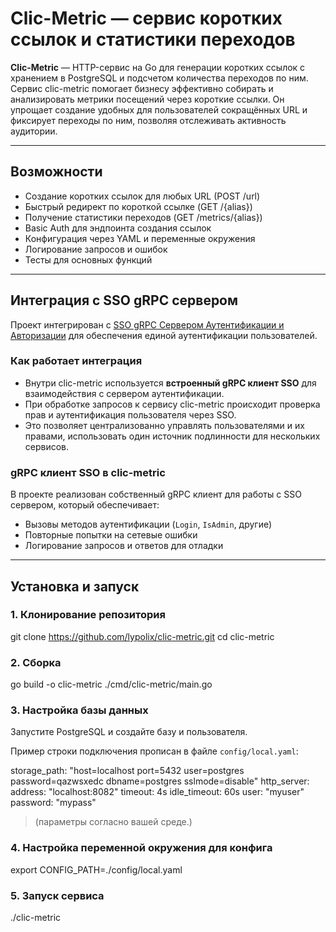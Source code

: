 # Clic-Metric — сервис коротких ссылок и статистики переходов

**Clic-Metric** — HTTP-сервис на Go для генерации коротких ссылок с хранением в PostgreSQL и подсчетом количества переходов по ним. Сервис clic-metric помогает бизнесу эффективно собирать и анализировать метрики посещений через короткие ссылки. Он упрощает создание удобных для пользователей сокращённых URL и фиксирует переходы по ним, позволяя отслеживать активность аудитории. 

---

## Возможности

- Создание коротких ссылок для любых URL (POST /url)
- Быстрый редирект по короткой ссылке (GET /{alias})
- Получение статистики переходов (GET /metrics/{alias})
- Basic Auth для эндпоинта создания ссылок
- Конфигурация через YAML и переменные окружения
- Логирование запросов и ошибок
- Тесты для основных функций

---


## Интеграция с SSO gRPC сервером

Проект интегрирован с [SSO gRPC Сервером Аутентификации и Авторизации](https://github.com/lypolix/sso-auth) для обеспечения единой аутентификации пользователей.

### Как работает интеграция

- Внутри clic-metric используется **встроенный gRPC клиент SSO** для взаимодействия с сервером аутентификации.
- При обработке запросов к сервису clic-metric происходит проверка прав и аутентификация пользователя через SSO.
- Это позволяет централизованно управлять пользователями и их правами, использовать один источник подлинности для нескольких сервисов.

### gRPC клиент SSO в clic-metric

В проекте реализован собственный gRPC клиент для работы с SSO сервером, который обеспечивает:

- Вызовы методов аутентификации (`Login`, `IsAdmin`, другие)
- Повторные попытки на сетевые ошибки
- Логирование запросов и ответов для отладки

---


## Установка и запуск

### 1. Клонирование репозитория

git clone https://github.com/lypolix/clic-metric.git
cd clic-metric

### 2. Сборка

go build -o clic-metric ./cmd/clic-metric/main.go

### 3. Настройка базы данных

Запустите PostgreSQL и создайте базу и пользователя.

Пример строки подключения прописан в файле `config/local.yaml`:

storage_path: "host=localhost port=5432 user=postgres password=qazwsxedc dbname=postgres sslmode=disable"
http_server:
address: "localhost:8082"
timeout: 4s
idle_timeout: 60s
user: "myuser"
password: "mypass"

> (параметры согласно вашей среде.)

### 4. Настройка переменной окружения для конфига

export CONFIG_PATH=./config/local.yaml

### 5. Запуск сервиса

./clic-metric
